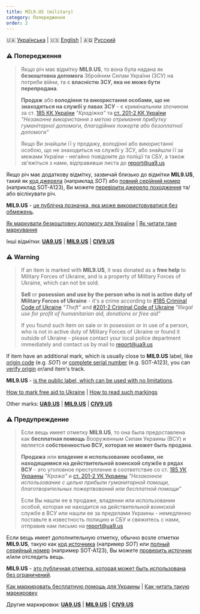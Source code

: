 ```yaml
---
title: MIL9.US (military)
category: Попередження
order: 2
---
```


🇺🇦 [Українська](#UA) \| 🇺🇸 [English](#EN) \| 🇦🇶 [Русский](#RU)

<a name="UA"></a>
### ⚠️ **Попередження**
> Якщо річ має відмітку **MIL9.US**, то вона була надана як **безкоштовна допомога** Збройним Силам України (ЗСУ) на потреби війни, та є **власністю ЗСУ, яка не може бути перепродана**.
>
> **Продаж** або **володіння та використання особами, що не знаходяться на службі у лавах ЗСУ** - є кримінальним злочином за ст. [185 КК України](https://protocol.ua/ua/kriminalniy_kodeks_ukraini_stattya_185/) _"Крадіжка"_ та [ст. 201-2 КК України](https://protocol.ua/ua/kriminalniy_kodeks_ukraini_stattya_201_2/) _"Незаконне використання з метою отримання прибутку гуманітарної допомоги, благодійних пожертв або безоплатної допомоги"_
> 
> Якщо Ви знайшли її у продажу, володінні або використанні особою, що не знаходиться на службі у ЗСУ, або знайшли її за межами України - негайно повідомте до поліції та СБУ, а також зв'яжіться з нами, відправивши листа до [report@ua9.us](mailto:report@ua9.us)

Якщо річ має додаткову відмітку, зазвичай близько до відмітки **MIL9.US**, такий як [код джерела](/mark/sources/) (наприклад _SOT_) або [повний серійний номер](/mark/serials) (наприклад SOT-A123), Ви можете [перевірити джерело походження]((/mark/sources/)) та/або віслікувати річ.

**MIL9.US** - [це публічна позначка, яка може використовуватися без обмежень](/info/about).

[Як маркувати безкоштовну допомогу для України](/mark/mark) \| [Як читати таке маркування](/mark/read)

Інші відмітки: **[UA9.US](/alert/generic)** \| **[MIL9.US](/alert/military)** \| **[CIV9.US](/alert/civil)**

<a name="EN"></a>
### ⚠️ **Warning**
> If an item is marked with **MIL9.US**, it was donated as a **free help** to Military Forces of Ukraine, and is a property of Military Forces of Ukraine, which can not be sold.
>
> **Sell** or **posession and use by the person who is not is active duty of Military Forces of Ukraine** - it's a crime according to [#185 Criminal Code of Ukraine](https://protocol.ua/ua/kriminalniy_kodeks_ukraini_stattya_185/) _"Theft"_ and [#201-2 Criminal Code of Ukraine](https://protocol.ua/ua/kriminalniy_kodeks_ukraini_stattya_201_2/) _"Illegal use for profit of humanitarian aid, donations or free aid"_
> 
> If you found such item on sale or in posession or in use of a person, who is not in active duty of Military Forces of Ukraine or found it outside of Ukraine - please contact your local police department immediately and contact us by mail to [report@ua9.us](mailto:report@ua9.us)

If item have an additional mark, which is usually close to **MIL9.US** label, like [origin code](/mark/sources/) (e.g. _SOT_) or [complete serial number](/mark/serials) (e.g. SOT-A123), you can [verify origin]((/mark/sources/)) or/and item's track.

**MIL9.US** - [is the public label, which can be used with no limitations](/info/about).

[How to mark free aid to Ukraine](/mark/mark_en) \| [How to read such markings](/mark/read_en)

Other marks: **[UA9.US](/alert/generic)** \| **[MIL9.US](/alert/military)** \| **[CIV9.US](/alert/civil)**

<a name="RU"></a>
### ⚠️ **Предупреждение**
> Если вещь имеет отметку **MIL9.US**, то она была предоставлена как **бесплатная помощь** Вооруженным Силам Украины (ВСУ) и является **собственностью ВСУ, которая не может быть продана**.
>
> **Продажа** или **владение и использование особами, не находящимися на действительной воинской службе в рядах ВСУ** - это уголовное преступление в соответствие со ст. [185 УК Украины](https://protocol.ua/ua/kriminalniy_kodeks_ukraini_stattya_185/) _"Кража"_ и [ст. 201-2 УК Украины](https://protocol.ua/ua/kriminalniy_kodeks_ukraini_stattya_201_2/) _"Незаконное использование с целью прибыли гуманитарной помощи, благотворительных пожертвований или бесплатной помощи"_
> 
> Если Вы нашли ее в продаже, владении или использовании особой, которая не находится на действительной воинской службе в ВСУ или нашли ее за пределами Украины - немедленно поставьте в известность полицию и СБУ и свяжитесь с нами, отправив нам письмо на [report@ua9.us](mailto:report@ua9.us)

Если вещь имеет дополнительную отметку, обычно возле отметки **MIL9.US**, такую как [код источника](/mark/sources/) (например _SOT_) или [полный серийный номер](/mark/serials) (например SOT-A123), Вы можете [проверить источник]((/mark/sources/)) и/или отследить вещь.

**MIL9.US** - [это публичная отметка, которая может быть использована без ограничений](/info/about).

[Как маркировать бесплатную помощь для Украины](/mark/mark_ru) \| [Как читать такую маркировку](/mark/read_ru)

Другие маркировки: **[UA9.US](/alert/generic)** \| **[MIL9.US](/alert/military)** \| **[CIV9.US](/alert/civil)**
